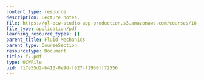```yaml
---
content_type: resource
description: Lecture notes.
file: https://ol-ocw-studio-app-production.s3.amazonaws.com/courses/16-01-unified-engineering-i-ii-iii-iv-fall-2005-spring-2006/f17e55d2b4130e9df927f1950ff72556_f7.pdf
file_type: application/pdf
learning_resource_types: []
parent_title: Fluid Mechanics
parent_type: CourseSection
resourcetype: Document
title: f7.pdf
type: OCWFile
uid: f17e55d2-b413-0e9d-f927-f1950ff72556
---
```

